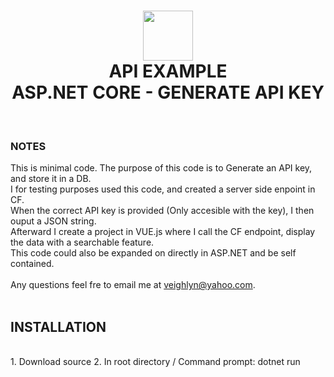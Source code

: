 <h1 align="center"><img src="https://upload.wikimedia.org/wikipedia/commons/e/ee/.NET_Core_Logo.svg" width="80" height="80">
<br>API EXAMPLE<br>
ASP.NET CORE - GENERATE API KEY</h1>
<br>

### NOTES

This is minimal code. The purpose of this code is to Generate an API key, and store it in a DB.<br>
I for testing purposes used this code, and created a server side enpoint in CF.<br>
When the correct API key is provided (Only accesible with the key), I then ouput a JSON string.<br>
Afterward I create a project in VUE.js where I call the CF endpoint, display the data with a searchable feature.<br>
This code could also be expanded on directly in ASP.NET and be self contained.<br> <br>
Any questions feel fre to email me at <veighlyn@yahoo.com>.
<br> <br>

## INSTALLATION
<br>
1. Download source
2. In root directory / Command prompt: dotnet run <br>


